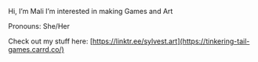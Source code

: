 Hi, I’m Mali
I’m interested in making Games and Art

Pronouns: She/Her 

Check out my stuff here: [https://linktr.ee/sylvest.art](https://tinkering-tail-games.carrd.co/)


